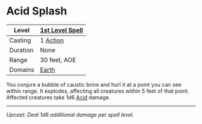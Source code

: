# Acid Splash

| Level    | [1st Level Spell](1st%20Level%20Spells.md)          |
| -------- | --------------------------------------------------- |
| Casting  | 1 [Action](../../../../Game%20Procedures/Action.md) |
| Duration | None                                                |
| Range    | 30 feet, AOE                                        |
| Domains  | [Earth](../../../Spell%20Domains/Earth.md)          |

You conjure a bubble of caustic brine and hurl it at a point you can see within range. It explodes, affecting all creatures within 5 feet of that point. Affected creatures take 1d6 [Acid](../../../../Damage%20Types/Acid.md) damage.

---
*Upcast: Deal 1d6 additional damage per spell level.*